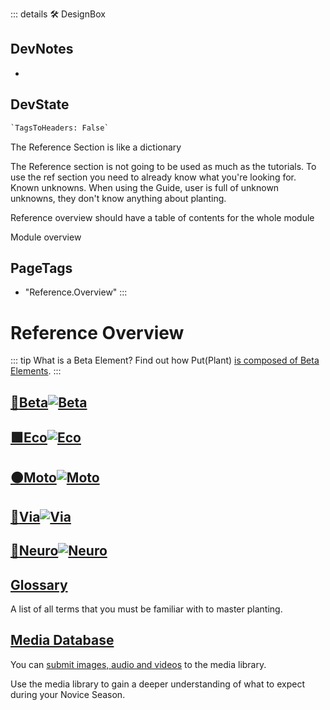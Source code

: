 ::: details 🛠 <dev>DesignBox</dev>

## DevNotes

-

## DevState

```py
`TagsToHeaders: False`
```

The Reference Section is like a dictionary

The Reference section is not going to be used as much as the tutorials. To use the ref section you need to already know what you're looking for. Known unknowns. When using the Guide, user is full of unknown unknowns, they don't know anything about planting.

Reference overview should have a table of contents for the whole module

Module overview
<h2>PageTags</h2>

- "Reference.Overview"
:::

# Reference Overview

::: tip What is a Beta Element?
Find out how Put(Plant) [is composed of Beta Elements](/reference/Beta/WhatBeta).
:::

## [<beta>**🔷____Beta____**</beta>![Beta](/Beta/Beta_Icon.png)](/reference/Beta/WhatBeta)

## [<eco>**🟩____Eco____**</eco>![Eco](/Eco/Eco_Icon.png)](/reference/Eco/EcoOverview)

## [<moto>**🟠____Moto____**</moto>![Moto](/Moto/Moto_Icon.png)](/reference/Moto/MotoOverview)

## [<via>**🔻____Via____**</via>![Via](/Via/Via_Icon.png)](/reference/Via/ViaOverview)

## [<neuro>**💜____Neuro____**</neuro>![Neuro](/Neuro/Neuro_Icon.png)](/reference/Neuro/NeuroOverview)

## [Glossary](/reference/glossary/Glossary)

A list of all terms that you must be familiar with to master planting.

## [Media Database](/reference/media/Overview)

You can [submit images, audio and videos](/dev/Contribute) to the media library.

Use the media library to gain a deeper understanding of what to expect during your Novice Season.
